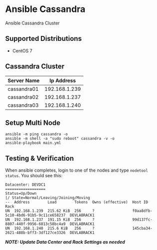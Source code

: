 # Ansible Cassandra
Ansible Cassandra Cluster

## Supported Distributions
* CentOS 7

## Cassandra Cluster
|Server Name  |  Ip Address    |
|-------------|----------------|
|cassandra01  |  192.168.1.239 |
|cassandra02  |  192.168.1.237 |
|cassandra03  |  192.168.1.240 |

## Setup Multi Node
```
ansible -m ping cassandra -o
ansible -m shell -a "sudo reboot" cassandra -v -o
ansible-playbook main.yml
```
## Testing & Verification
When ansible completes, login to one of the nodes and type ```nodetool status```. You should see this:
```
Datacenter: DEVDC1
==================
Status=Up/Down
|/ State=Normal/Leaving/Joining/Moving
--  Address        Load        Tokens  Owns (effective)  Host ID                               Rack       
UN  192.168.1.239  215.62 KiB  256     ?                 f0aa8dfb-5c10-4bd6-91b5-9c11ce658237  DEVLABRACK1
UN  192.168.1.237  191.15 KiB  256     ?                 99d137fc-8807-440f-9956-6813c58bc4a9  DEVLABRACK1
UN  192.168.1.240  215.6 KiB   256     ?                 145cba34-2621-488b-bff3-3df127ce3326  DEVLABRACK1
```
***NOTE: Update Data Center and Rack Settings as needed***
